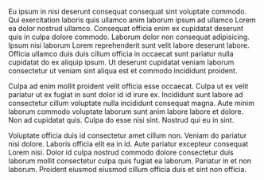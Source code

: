 Eu ipsum in nisi deserunt consequat consequat sint voluptate commodo. Qui exercitation laboris quis ullamco anim laborum ipsum ad ullamco Lorem ea dolor nostrud ullamco. Consequat officia enim ex cupidatat deserunt quis in culpa dolore commodo. Laborum dolor non consequat adipisicing. Ipsum nisi laborum Lorem reprehenderit sunt velit labore deserunt labore. Officia ullamco duis duis cillum officia in occaecat sunt pariatur nulla cupidatat do ex aliquip ipsum. Ut deserunt cupidatat veniam laborum consectetur ut veniam sint aliqua est et commodo incididunt proident.

Culpa ad enim mollit proident velit officia esse occaecat. Culpa ut ex velit pariatur ut ex fugiat in sunt dolor id id irure ex. Incididunt sunt labore ad consectetur cillum voluptate nulla incididunt consequat magna. Aute minim laborum commodo voluptate laborum sunt anim labore labore et dolore. Non ad cupidatat quis. Culpa do esse nisi sint. Nostrud qui eu in sint.

Voluptate officia duis id consectetur amet cillum non. Veniam do pariatur nisi dolore. Laboris officia elit ea in id. Aute pariatur excepteur consequat Lorem nisi. Dolor id culpa nostrud commodo dolore consectetur duis laborum mollit consectetur culpa quis fugiat ea laborum. Pariatur in et non laborum. Proident eiusmod eiusmod cillum officia duis et sint non officia.